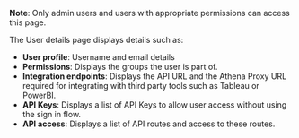 **Note**: Only admin users and users with appropriate permissions can access this page.

The User details page displays details such as:

- **User profile**: Username and email details
- **Permissions**: Displays the groups the user is part of.
- **Integration endpoints**: Displays the API URL and the Athena Proxy URL required for integrating with third party tools such as Tableau or PowerBI.
- **API Keys**: Displays a list of API Keys to allow user access without using the sign in flow.
- **API access**: Displays a list of API routes and access to these routes.